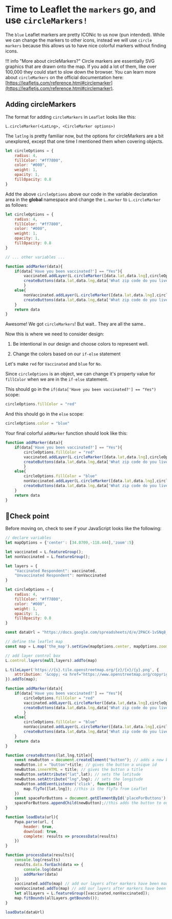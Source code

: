 # Time to Leaflet the `markers` go, and use `circleMarkers!`

The `blue` Leaflet markers are pretty ICONic to us now (pun intended). While we can change the markers to other icons, instead we will use `circle markers` because this allows us to have nice colorful markers without finding icons.

!!! info "More about circleMarkers?"
    Circle markers are essentially SVG graphics that are drawn onto the map. If you add a lot of them, like over 100,000 they could start to slow down the browser. You can learn more about `circleMarkers` on the official documentation here: [https://leafletjs.com/reference.html#circlemarker](https://leafletjs.com/reference.html#circlemarker).


## Adding circleMarkers

The format for adding `circleMarkers` in `Leaflet` looks like this:

`L.circleMarker(<LatLng>, <CircleMarker options>)`

The `latlng` is pretty familiar now, but the options for circleMarkers are a bit unexplored, except that one time I mentioned them when covering objects.

```javascript
let circleOptions = {
    radius: 4,
    fillColor: "#ff7800",
    color: "#000",
    weight: 1,
    opacity: 1,
    fillOpacity: 0.8
}
```

Add the above `circleOptions` above our code in the variable declaration area in the **global** namespace and change the `L.marker` to `L.circleMarker` as follows:

```javascript hl_lines="14 18"
let circleOptions = {
    radius: 4,
    fillColor: "#ff7800",
    color: "#000",
    weight: 1,
    opacity: 1,
    fillOpacity: 0.8
}

// ... other variables ...

function addMarker(data){
    if(data['Have you been vaccinated?'] == "Yes"){
        vaccinated.addLayer(L.circleMarker([data.lat,data.lng],circleOptions).bindPopup(`<h2>Vaccinated</h2>`))
        createButtons(data.lat,data.lng,data['What zip code do you live in?'])
        }
    else{
        nonVaccinated.addLayer(L.circleMarker([data.lat,data.lng],circleOptions).bindPopup(`<h2>Non-Vaccinated</h2>`))
        createButtons(data.lat,data.lng,data['What zip code do you live in?'])
    }
    return data
}
```

Awesome! We got `circleMarkers`! But wait.. They are all the same..

Now this is where we need to consider design:

1. Be intentional in our design and choose colors to represent well.

2. Change the colors based on our `if-else` statement

Let's make `red` for `Vaccinated` and `blue` for `No`.

Since `circleOptions` is an object, we can change it's property value for `fillColor` when we are in the `if-else` statement.

This should go in the `if(data['Have you been vaccinated?'] == "Yes")` scope:

```js
circleOptions.fillColor = "red"
```

And this should go in the `else` scope:
```js
circleOptions.color = "blue"
```

Your final colorful `addMarker` function should look like this:

```js hl_lines="3 4 8 9"
function addMarker(data){
    if(data['Have you been vaccinated?'] == "Yes"){
        circleOptions.fillColor = "red"
        vaccinated.addLayer(L.circleMarker([data.lat,data.lng],circleOptions).bindPopup(`<h2>Vaccinated</h2>`))
        createButtons(data.lat,data.lng,data['What zip code do you live in?'])
        }
    else{
        circleOptions.fillColor = "blue"
        nonVaccinated.addLayer(L.circleMarker([data.lat,data.lng],circleOptions).bindPopup(`<h2>Non-Vaccinated</h2>`))
        createButtons(data.lat,data.lng,data['What zip code do you live in?'])
    }
    return data
}
```

## 🏁Check point

Before moving on, check to see if your JavaScript looks like the following:

```js title="js/init.js" linenums="1" hl_lines="12-19 35 36 40 41"
// declare variables
let mapOptions = {'center': [34.0709,-118.444],'zoom':5}

let vaccinated = L.featureGroup();
let nonVaccinated = L.featureGroup();

let layers = {
	"Vaccinated Respondent": vaccinated,
	"Unvaccinated Respondent": nonVaccinated
}

let circleOptions = {
    radius: 4,
    fillColor: "#ff7800",
    color: "#000",
    weight: 1,
    opacity: 1,
    fillOpacity: 0.8
}

const dataUrl = "https://docs.google.com/spreadsheets/d/e/2PACX-1vSNq8_prhrSwK3CnY2pPptqMyGvc23Ckc5MCuGMMKljW-dDy6yq6j7XAT4m6GG69CISbD6kfBF0-ypS/pub?output=csv"

// define the leaflet map
const map = L.map('the_map').setView(mapOptions.center, mapOptions.zoom);

// add layer control box
L.control.layers(null,layers).addTo(map)

L.tileLayer('https://{s}.tile.openstreetmap.org/{z}/{x}/{y}.png', {
    attribution: '&copy; <a href="https://www.openstreetmap.org/copyright">OpenStreetMap</a> contributors'
}).addTo(map);

function addMarker(data){
    if(data['Have you been vaccinated?'] == "Yes"){
        circleOptions.fillColor = "red"
        vaccinated.addLayer(L.circleMarker([data.lat,data.lng],circleOptions).bindPopup(`<h2>Vaccinated</h2>`))
        createButtons(data.lat,data.lng,data['What zip code do you live in?'])
        }
    else{
        circleOptions.fillColor = "blue"
        nonVaccinated.addLayer(L.circleMarker([data.lat,data.lng],circleOptions).bindPopup(`<h2>Non-Vaccinated</h2>`))
        createButtons(data.lat,data.lng,data['What zip code do you live in?'])
    }
    return data
}

function createButtons(lat,lng,title){
    const newButton = document.createElement("button"); // adds a new button
    newButton.id = "button"+title; // gives the button a unique id
    newButton.innerHTML = title; // gives the button a title
    newButton.setAttribute("lat",lat); // sets the latitude 
    newButton.setAttribute("lng",lng); // sets the longitude 
    newButton.addEventListener('click', function(){
        map.flyTo([lat,lng]); //this is the flyTo from Leaflet
    })
    const spaceForButtons = document.getElementById('placeForButtons')
    spaceForButtons.appendChild(newButton);//this adds the button to our page.
}

function loadData(url){
    Papa.parse(url, {
        header: true,
        download: true,
        complete: results => processData(results)
    })
}

function processData(results){
    console.log(results)
    results.data.forEach(data => {
        console.log(data)
        addMarker(data)
    })
    vaccinated.addTo(map) // add our layers after markers have been made
    nonVaccinated.addTo(map) // add our layers after markers have been made  
    let allLayers = L.featureGroup([vaccinated,nonVaccinated]);
    map.fitBounds(allLayers.getBounds());
}

loadData(dataUrl)
```